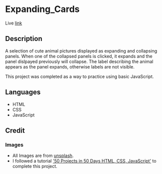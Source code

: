 # Expanding_Cards

Live [link](https://secarrel.github.io/Expanding_Cards/)

## Description
A selection of cute animal pictures displayed as expanding and collapsing panels. When one of the collapsed panels is clicked, it expands and the panel dislpayed previously will collapse. The label describing the animal appears as the panel expands, otherwise labels are not visible. 

This project was completed as a way to practice using basic JavaScript. 

## Languages 
- HTML
- CSS
- JavaScript

## Credit
### Images
- All Images are from [unsplash](https://unsplash.com/).
- I followed a tutorial ['50 Projects in 50 Days HTML, CSS, JavaScript'](https://archive.org/details/50-projects-in-50-days-html-css-java-script_202207/02+Day+1+-+Expanding+Cards/007+Expanding+Effect.mp4) to complete this project.